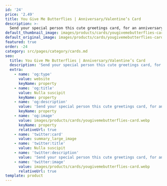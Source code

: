 ```yaml
---
id: '24'
price: '2.49'
title: You Give Me Butterflies | Anniversary/Valentine’s Card
description: >-
  Send your special person this cute greetings card, for an anniversary or Valentines Day. All of our cards are blank inside, so you have plenty of room for your special message. Size: A6. Envelope: White self-seal wallet style
default_thumbnail_image: images/products/cards/yougivemebutterflies-card.webp
default_original_image: images/products/cards/yougivemebutterflies-card.webp
featured: true
order: -24
category: src/pages/category/cards.md
seo:
  title: You Give Me Butterflies | Anniversary/Valentine’s Card
  description: 'Send your special person this cute greetings card, for an anniversary or Valentines Day. All of our cards are blank inside, so you have plenty of room for your special message. Size: A6. Envelope: White self-seal wallet style'
  extra:
    - name: 'og:type'
      value: website
      keyName: property
    - name: 'og:title'
      value: Nulla suscipit
      keyName: property
    - name: 'og:description'
      value: 'Send your special person this cute greetings card, for an anniversary or Valentines Day. All of our cards are blank inside, so you have plenty of room for your special message. Size: A6. Envelope: White self-seal wallet style'
      keyName: property
    - name: 'og:image'
      value: images/products/cards/yougivemebutterflies-card.webp
      keyName: property
      relativeUrl: true
    - name: 'twitter:card'
      value: summary_large_image
    - name: 'twitter:title'
      value: Nulla suscipit
    - name: 'twitter:description'
      value: 'Send your special person this cute greetings card, for an anniversary or Valentines Day. All of our cards are blank inside, so you have plenty of room for your special message. Size: A6. Envelope: White self-seal wallet style'
    - name: 'twitter:image'
      value: images/products/cards/yougivemebutterflies-card.webp
      relativeUrl: true
template: product
---
```

